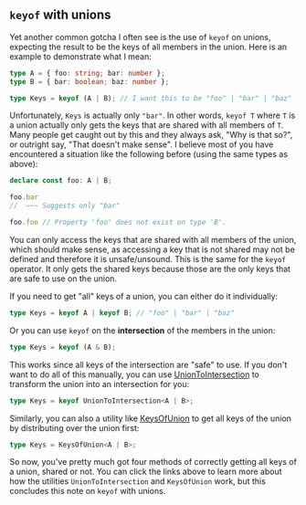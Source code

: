 ## `keyof` with unions

Yet another common gotcha I often see is the use of `keyof` on unions, expecting the result to be the keys of all members in the union. 
Here is an example to demonstrate what I mean:

```ts
type A = { foo: string; bar: number };
type B = { bar: boolean; baz: number };

type Keys = keyof (A | B); // I want this to be "foo" | "bar" | "baz"
```

Unfortunately, `Keys` is actually only `"bar"`. In other words, `keyof T` where `T` is a union actually only gets the keys that are shared with all members of `T`.
Many people get caught out by this and they always ask, "Why is that so?", or outright say, "That doesn't make sense".
I believe most of you have encountered a situation like the following before (using the same types as above):

```ts
declare const foo: A | B;

foo.bar
//  ~~~ Suggests only "bar"

foo.foo // Property 'foo' does not exist on type 'B'.
```

You can only access the keys that are shared with all members of the union, which should make sense, as accessing a key that is not shared may not be defined and therefore it is unsafe/unsound.
This is the same for the `keyof` operator. It only gets the shared keys because those are the only keys that are safe to use on the union.

If you need to get "all" keys of a union, you can either do it individually:

```ts
type Keys = keyof A | keyof B; // "foo" | "bar" | "baz"
```

Or you can use `keyof` on the **intersection** of the members in the union:

```ts
type Keys = keyof (A & B);
```

This works since all keys of the intersection are "safe" to use.
If you don't want to do all of this manually, you can use [UnionToIntersection](union-to-intersection.md) to transform the union into an intersection for you:

```ts
type Keys = keyof UnionToIntersection<A | B>;
```

Similarly, you can also a utility like [KeysOfUnion](keys-of-union.md) to get all keys of the union by distributing over the union first:

```ts
type Keys = KeysOfUnion<A | B>;
```

So now, you've pretty much got four methods of correctly getting all keys of a union, shared or not.
You can click the links above to learn more about how the utilities `UnionToIntersection` and `KeysOfUnion` work, but this concludes this note on `keyof` with unions.
